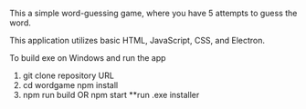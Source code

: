 This a simple word-guessing game, where you have 5 attempts to guess the word.

This application utilizes basic HTML, JavaScript, CSS, and Electron.


To build exe on Windows and run the app
1. git clone repository URL
2. cd wordgame
   npm install
3. npm run build       OR       npm start
**run .exe installer


